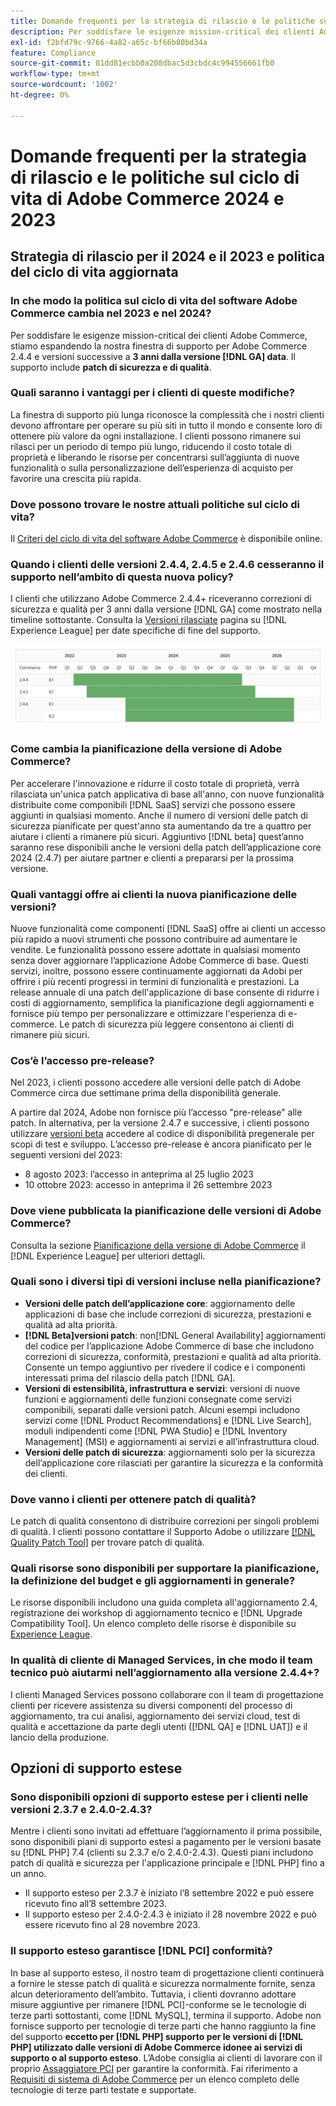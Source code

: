 ```yaml
---
title: Domande frequenti per la strategia di rilascio e le politiche sul ciclo di vita di Adobe Commerce 2024 e 2023
description: Per soddisfare le esigenze mission-critical dei clienti Adobe Commerce, stiamo espandendo la finestra di supporto per Adobe Commerce 2.4.4 e versioni successive a **3 anni dalla versione [!DNL GA] data**. Il supporto include **patch di sicurezza e di qualità**. Per informazioni dettagliate sulla tempistica, consulta il nuovo [calendario delle versioni](https://experienceleague.adobe.com/docs/commerce-operations/release/planning/schedule.html).
exl-id: f2bfd79c-9766-4a82-a65c-bf66b80bd34a
feature: Compliance
source-git-commit: 81dd81ecbb0a208dbac5d3cbdc4c994556661fb0
workflow-type: tm+mt
source-wordcount: '1002'
ht-degree: 0%

---
```


# Domande frequenti per la strategia di rilascio e le politiche sul ciclo di vita di Adobe Commerce 2024 e 2023

## Strategia di rilascio per il 2024 e il 2023 e politica del ciclo di vita aggiornata

### In che modo la politica sul ciclo di vita del software Adobe Commerce cambia nel 2023 e nel 2024?

Per soddisfare le esigenze mission-critical dei clienti Adobe Commerce, stiamo espandendo la nostra finestra di supporto per Adobe Commerce 2.4.4 e versioni successive a **3 anni dalla versione [!DNL GA] data**. Il supporto include **patch di sicurezza e di qualità**.

### Quali saranno i vantaggi per i clienti di queste modifiche?

La finestra di supporto più lunga riconosce la complessità che i nostri clienti devono affrontare per operare su più siti in tutto il mondo e consente loro di ottenere più valore da ogni installazione. I clienti possono rimanere sui rilasci per un periodo di tempo più lungo, riducendo il costo totale di proprietà e liberando le risorse per concentrarsi sull’aggiunta di nuove funzionalità o sulla personalizzazione dell’esperienza di acquisto per favorire una crescita più rapida.

### Dove possono trovare le nostre attuali politiche sul ciclo di vita?

Il [Criteri del ciclo di vita del software Adobe Commerce](https://www.adobe.com/content/dam/cc/en/legal/terms/enterprise/pdfs/Adobe-Commerce-Software-Lifecycle-Policy.pdf) è disponibile online.

### Quando i clienti delle versioni 2.4.4, 2.4.5 e 2.4.6 cesseranno il supporto nell’ambito di questa nuova policy?

I clienti che utilizzano Adobe Commerce 2.4.4+ riceveranno correzioni di sicurezza e qualità per 3 anni dalla versione [!DNL GA] come mostrato nella timeline sottostante. Consulta la [Versioni rilasciate](https://experienceleague.adobe.com/docs/commerce-operations/release/versions.html) pagina su [!DNL Experience League] per date specifiche di fine del supporto.

![Grafico 1](assets/MSKB-1978-1.jpg)

### Come cambia la pianificazione della versione di Adobe Commerce?

Per accelerare l&#39;innovazione e ridurre il costo totale di proprietà, verrà rilasciata un&#39;unica patch applicativa di base all&#39;anno, con nuove funzionalità distribuite come componibili [!DNL SaaS] servizi che possono essere aggiunti in qualsiasi momento. Anche il numero di versioni delle patch di sicurezza pianificate per quest&#39;anno sta aumentando da tre a quattro per aiutare i clienti a rimanere più sicuri. Aggiuntivo [!DNL beta] quest’anno saranno rese disponibili anche le versioni della patch dell’applicazione core 2024 (2.4.7) per aiutare partner e clienti a prepararsi per la prossima versione.

### Quali vantaggi offre ai clienti la nuova pianificazione delle versioni?

Nuove funzionalità come componenti [!DNL SaaS] offre ai clienti un accesso più rapido a nuovi strumenti che possono contribuire ad aumentare le vendite. Le funzionalità possono essere adottate in qualsiasi momento senza dover aggiornare l’applicazione Adobe Commerce di base. Questi servizi, inoltre, possono essere continuamente aggiornati da Adobi per offrire i più recenti progressi in termini di funzionalità e prestazioni. La release annuale di una patch dell&#39;applicazione di base consente di ridurre i costi di aggiornamento, semplifica la pianificazione degli aggiornamenti e fornisce più tempo per personalizzare e ottimizzare l&#39;esperienza di e-commerce. Le patch di sicurezza più leggere consentono ai clienti di rimanere più sicuri.

### Cos’è l’accesso pre-release?

Nel 2023, i clienti possono accedere alle versioni delle patch di Adobe Commerce circa due settimane prima della disponibilità generale.

A partire dal 2024, Adobe non fornisce più l’accesso &quot;pre-release&quot; alle patch. In alternativa, per la versione 2.4.7 e successive, i clienti possono utilizzare [versioni beta](https://experienceleague.adobe.com/docs/commerce-operations/release/beta.html) accedere al codice di disponibilità pregenerale per scopi di test e sviluppo. L’accesso pre-release è ancora pianificato per le seguenti versioni del 2023:

* 8 agosto 2023: l’accesso in anteprima al 25 luglio 2023
* 10 ottobre 2023: accesso in anteprima il 26 settembre 2023

### Dove viene pubblicata la pianificazione delle versioni di Adobe Commerce?

Consulta la sezione [Pianificazione della versione di Adobe Commerce](https://experienceleague.adobe.com/docs/commerce-operations/release/planning/schedule.html) il [!DNL Experience League] per ulteriori dettagli.

### Quali sono i diversi tipi di versioni incluse nella pianificazione?

* **Versioni delle patch dell’applicazione core**: aggiornamento delle applicazioni di base che include correzioni di sicurezza, prestazioni e qualità ad alta priorità.
* **[!DNL Beta]versioni patch**: non[!DNL General Availability] aggiornamenti del codice per l’applicazione Adobe Commerce di base che includono correzioni di sicurezza, conformità, prestazioni e qualità ad alta priorità. Consente un tempo aggiuntivo per rivedere il codice e i componenti interessati prima del rilascio della patch [!DNL GA].
* **Versioni di estensibilità, infrastruttura e servizi**: versioni di nuove funzioni e aggiornamenti delle funzioni consegnate come servizi componibili, separati dalle versioni patch. Alcuni esempi includono servizi come [!DNL Product Recommendations] e [!DNL Live Search], moduli indipendenti come [!DNL PWA Studio] e [!DNL Inventory Management] (MSI) e aggiornamenti ai servizi e all’infrastruttura cloud.
* **Versioni delle patch di sicurezza**: aggiornamenti solo per la sicurezza dell’applicazione core rilasciati per garantire la sicurezza e la conformità dei clienti.

### Dove vanno i clienti per ottenere patch di qualità?

Le patch di qualità consentono di distribuire correzioni per singoli problemi di qualità. I clienti possono contattare il Supporto Adobe o utilizzare [[!DNL Quality Patch Tool]](https://experienceleague.adobe.com/docs/commerce-knowledge-base/kb/announcements/commerce-announcements/magento-quality-patches-released-new-tool-to-self-serve-quality-patches.html) per trovare patch di qualità.

### Quali risorse sono disponibili per supportare la pianificazione, la definizione del budget e gli aggiornamenti in generale?

Le risorse disponibili includono una guida completa all&#39;aggiornamento 2.4, registrazione dei workshop di aggiornamento tecnico e [!DNL Upgrade Compatibility Tool]. Un elenco completo delle risorse è disponibile su [Experience League](https://experienceleague.adobe.com/docs/commerce-operations/upgrade-guide/resources/recommended-reading.html).

### In qualità di cliente di Managed Services, in che modo il team tecnico può aiutarmi nell’aggiornamento alla versione 2.4.4+?

I clienti Managed Services possono collaborare con il team di progettazione clienti per ricevere assistenza su diversi componenti del processo di aggiornamento, tra cui analisi, aggiornamento dei servizi cloud, test di qualità e accettazione da parte degli utenti ([!DNL QA] e [!DNL UAT]) e il lancio della produzione.

## Opzioni di supporto estese

### Sono disponibili opzioni di supporto estese per i clienti nelle versioni 2.3.7 e 2.4.0-2.4.3?

Mentre i clienti sono invitati ad effettuare l’aggiornamento il prima possibile, sono disponibili piani di supporto estesi a pagamento per le versioni basate su [!DNL PHP] 7.4 (clienti su 2.3.7 e/o 2.4.0-2.4.3). Questi piani includono patch di qualità e sicurezza per l&#39;applicazione principale e [!DNL PHP] fino a un anno.

* Il supporto esteso per 2.3.7 è iniziato l’8 settembre 2022 e può essere ricevuto fino all’8 settembre 2023.
* Il supporto esteso per 2.4.0-2.4.3 è iniziato il 28 novembre 2022 e può essere ricevuto fino al 28 novembre 2023.

### Il supporto esteso garantisce [!DNL PCI] conformità?

In base al supporto esteso, il nostro team di progettazione clienti continuerà a fornire le stesse patch di qualità e sicurezza normalmente fornite, senza alcun deterioramento dell’ambito. Tuttavia, i clienti dovranno adottare misure aggiuntive per rimanere [!DNL PCI]-conforme se le tecnologie di terze parti sottostanti, come [!DNL MySQL], termina il supporto. Adobe non fornisce supporto per tecnologie di terze parti che hanno raggiunto la fine del supporto **eccetto per [!DNL PHP] supporto per le versioni di [!DNL PHP] utilizzato dalle versioni di Adobe Commerce idonee ai servizi di supporto o al supporto esteso**. L’Adobe consiglia ai clienti di lavorare con il proprio [Assaggiatore PCI](https://www.pcisecuritystandards.org/assessors_and_solutions/qualified_security_assessors) per garantire la conformità. Fai riferimento a [Requisiti di sistema di Adobe Commerce](https://experienceleague.adobe.com/docs/commerce-operations/installation-guide/system-requirements.html) per un elenco completo delle tecnologie di terze parti testate e supportate.

